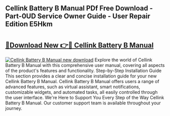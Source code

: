 ## Cellink Battery B Manual PDf Free Download - Part-0UD Service Owner Guide - User Repair Edition E5Hkm

# <h2><a href="http://cf23670.oget.top/?id=Cellink+Battery+B+Manual">🔗Download New 👉🔴 Cellink Battery B Manual</a></h2>

[![Cellink Battery B Manual new download](https://i.imgur.com/5g1atiW.png)](http://cf23670.oget.top/?id=Cellink+Battery+B+Manual)
Explore the world of Cellink Battery B Manual with this comprehensive user manual, covering all aspects of the product's features and functionality. Step-by-Step Installation Guide This section provides a clear and concise installation guide for your new Cellink Battery B Manual. Cellink Battery B Manual offers users a range of advanced features, such as virtual assistant, smart notifications, customizable widgets, and automated tasks, all easily controlled through the user interface. We're Here to Support You Every Step of the Way Cellink Battery B Manual. Our customer support team is available throughout your journey.

